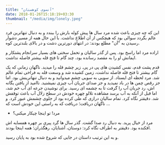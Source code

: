 ```yaml
---
title: "آنسوی کوهستان"
date: 2018-01-26T15:18:19+03:30
thumbnail: "/media/img/lonely.jpeg"
---
```


این که چه چیزی باعث شده مرد سال ها پیش کوله بارش را ببندد و به دنبال تنهاترین فرد عالم بگردد سوالی بود که هیچکس از آن اطلاع نداشت. با این حال همه از مسیر دشوار رسیدن به "آن" مطلع بودند: در انتهای دورترین دشت و در بالای بلندترین کوه.

اراده مرد اما راسخ بود. پس از گذر سالیان و تحمل سختی های بسیار سرانجام پشتکار و ایمانش او را به مقصد رسانده بود، چند گام تا فتح قله بیشتر فاصله نداشت.

قدم پشت قدم، نفس کشیدن های پی در پی. زیر چشم قله را میدید. ناگهان زمانی که یک گام بیشتر تا فتح قله فاصله نداشت، زمین کشیده شد و وسعت قله به فراخی تمام عالم شد. مرد لحظه ای ایستاد. از سویی به سویی چشم میدوانید و به دنبال تنهاترینش بود. اما جز رقص چمن ها در باد نمیدید و جز صدای جریان آب چیزی نمیشنید. ناامید از یافتن یگانه اش، رد جریان آب را گرفت تا به چشمه ای رسید. برای نوشیدن جرعه ای آب خم شد، اما قبل از آنکه به آب برسد مشاهده تلالو چهره خودش در سطح زلال آب باعث توقفش شد. دقیقتر نگاه کرد. تمام سالیان درازی که طی کرده بود از جلوی چشمش عبور کرد. و ناگهان دریافت؛ دریافت که به راستی این خودش است که ...

- مرد! تو اینجا چیکار میکنی؟

مرد از خیال پرید. به دنبال رد صدا گشت. گذر سال ها گرد پیری بر چهره همسایه اش افکنده بود. دقیقتر به اطراف نگاه کرد: دوستان، آشنایان، رهگذران؛ همه اینجا بودند.

و به این ترتیب داستان در جایی که شروع شده بود به پایان رسید.
